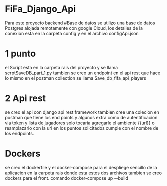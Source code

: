 # FiFa_Django_Api

Para este proyecto backend
#Base de datos
se utilizo una base de datos Postgres alojada remotamente con google Cloud, los detalles de la conexion esta en la carpeta config y en el archivo configApi.json

# 1 punto
 el Script esta en la carpeta rais del proyecto y se llama scrptSaveDB_part_1.py tambien se creo un endpoint en el api rest que hace lo mismo en el postman collection se llama Save_db_fifa_api_players
 
 # 2 Api rest
 se creo el api con django api rest framework
 tambien cree una colecion en postman que tiene los end points y algunos extra como de autentificacion via token y lista de jugadores
 solo tocaria agregarle el ambiente {{url}} o reamplazarlo con la url
 en los puntos solicitados cumple con el nombre de los endpoints.
 
# Dockers
se creo el dockerfile y el docker-compose para el despliege sencillo de la aplicacion
 en la carpeta rais donde esta estos dos archivos 
 tambien se creo dockers para el front.
 comando docker-compose up --build
 
